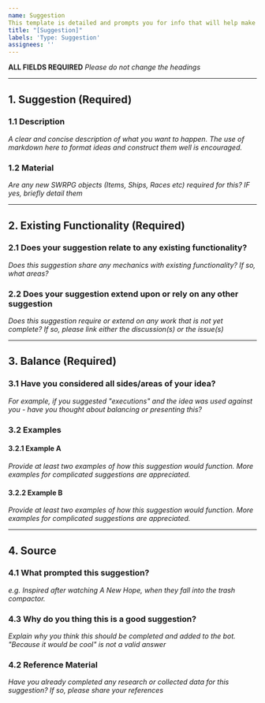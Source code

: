 ```yaml
---
name: Suggestion
This template is detailed and prompts you for info that will help make a well formatted and well presented suggestion. Suggestions made in this way are well-respected and will be looked at sooner.
title: "[Suggestion]"
labels: 'Type: Suggestion'
assignees: ''
---
```


**ALL FIELDS REQUIRED** 
_Please do not change the headings_

---

## 1. Suggestion (Required)
### 1.1 Description
_A clear and concise description of what you want to happen._
_The use of markdown here to format ideas and construct them well is encouraged._

### 1.2 Material
_Are any new SWRPG objects (Items, Ships, Races etc) required for this? IF yes, briefly detail them_

---

## 2. Existing Functionality (Required)
### 2.1 Does your suggestion relate to any existing functionality?
_Does this suggestion share any mechanics with existing functionality? If so, what areas?_

### 2.2 Does your suggestion extend upon or rely on any other suggestion
_Does this suggestion require or extend on any work that is not yet complete? If so, please link either the discussion(s) or the issue(s)_

---

## 3. Balance (Required)
### 3.1 Have you considered all sides/areas of your idea?
_For example, if you suggested "executions" and the idea was used against you - have you thought about balancing or presenting this?_

### 3.2 Examples
#### 3.2.1 Example A
_Provide at least two examples of how this suggestion would function. More examples for complicated suggestions are appreciated._

#### 3.2.2 Example B
_Provide at least two examples of how this suggestion would function. More examples for complicated suggestions are appreciated._

---

## 4. Source
### 4.1 What prompted this suggestion?
_e.g. Inspired after watching A New Hope, when they fall into the trash compactor._ 

### 4.3 Why do you thing this is a good suggestion?
_Explain why you think this should be completed and added to the bot. "Because it would be cool" is not a valid answer_

### 4.2 Reference Material
_Have you already completed any research or collected data for this suggestion? If so, please share your references_
